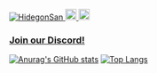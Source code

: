 <p align="left"> 
  <a href="https://github.com/yutkat/HidegonSan/">
    <img src="https://komarev.com/ghpvc/?username=yutkat" alt="HidegonSan" />
  </a>
  <a href="http://twitter.com/HidegonSan">
    <img height="20" src="https://img.shields.io/twitter/follow/Hidegon_?label=Twitter&logo=twitter&style=flat" />
  </a>
  <a href="https://github.com/HidegonSan">
    <img height="20" src="https://img.shields.io/github/followers/HidegonSan?label=follow&logo=github&style=flat" />
  </a>
</p>

### [Join our Discord!](https://discord.gg/BpHQgV6BFn)

[![Anurag's GitHub stats](https://github-readme-stats.vercel.app/api?username=hidegonsan&theme=dark)](https://github.com/hidegonsan/github-readme-stats)
[![Top Langs](https://github-readme-stats.vercel.app/api/top-langs/?username=hidegonsan&layout=compact&theme=dark)](https://github.com/hidegonsan/github-readme-stats)
